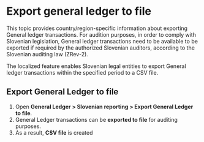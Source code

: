 # Export general ledger to file

This topic provides country/region-specific information about exporting General ledger transactions. For audition purposes, in order to comply with Slovenian legislation, General ledger transactions need to be available to be exported if required by the authorized Slovenian auditors, according to the Slovenian auditing law (ZRev-2).

The localized feature enables Slovenian legal entities to export General ledger transactions within the specified period to a CSV file.

## Export General Ledger to file

1. Open **General Ledger > Slovenian reporting > Export General Ledger to file**.
2. General Ledger transactions can be **exported to file** for auditing purposes.
3. As a result, **CSV file** is created 

